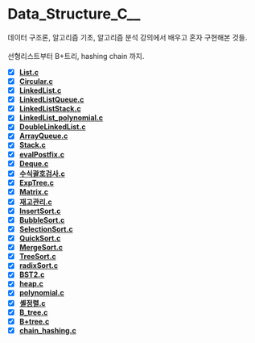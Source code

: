 # Data_Structure_C__
데이터 구조론, 알고리즘 기초, 알고리즘 분석 강의에서 배우고 혼자 구현해본 것들.
<br>
<br>
선형리스트부터 B+트리, hashing chain 까지.
- [x]  **[List.c](https://github.com/choijw1004/Data_Structure_C/blob/main/files/List.c)**
- [x]  **[Circular.c](https://github.com/choijw1004/Data_Structure_C/blob/main/files/Circular.c)**
- [x]  **[LinkedList.c](https://github.com/choijw1004/Data_Structure_C/blob/main/files/LinkedList.c)**
- [x]  **[LinkedListQueue.c](https://github.com/choijw1004/Data_Structure_C/blob/main/files/LinkedListQueue.c)**
- [x]  **[LinkedListStack.c](https://github.com/choijw1004/Data_Structure_C/blob/main/files/LinkedListStack.c)**
- [x]  **[LinkedList_polynomial.c](https://github.com/choijw1004/Data_Structure_C/blob/main/files/LinkedList_polynomial.c)**
- [x]  **[DoubleLinkedList.c](https://github.com/choijw1004/Data_Structure_C/blob/main/files/DoubleLinkedList.c)**
- [x]  **[ArrayQueue.c](https://github.com/choijw1004/Data_Structure_C/blob/main/files/ArrayQueue.c)**
- [x]  **[Stack.c](https://github.com/choijw1004/Data_Structure_C/blob/main/files/Stack.c)**
- [x]  **[evalPostfix.c](https://github.com/choijw1004/Data_Structure_C/blob/main/files/evalPostfix.c)**
- [x]  **[Deque.c](https://github.com/choijw1004/Data_Structure_C/blob/main/files/Deque.c)**
- [x]  **[수식괄호검사.c](https://github.com/choijw1004/Data_Structure_C/blob/main/files/%EC%88%98%EC%8B%9D%EA%B4%84%ED%98%B8%EA%B2%80%EC%82%AC.c)**
- [x]  **[ExpTree.c](https://github.com/choijw1004/Data_Structure_C/blob/main/files/ExpTree.c)**
- [x]  **[Matrix.c](https://github.com/choijw1004/Data_Structure_C/blob/main/files/Matrix.c)**
- [x]  **[재고관리.c](https://github.com/choijw1004/Data_Structure_C/blob/main/files/%EC%9E%AC%EA%B3%A0%EA%B4%80%EB%A6%AC.c)**
- [x]  **[InsertSort.c](https://github.com/choijw1004/Data_Structure_C/blob/main/files/InsertSort.c)**
- [x]  **[BubbleSort.c](https://github.com/choijw1004/Data_Structure_C/blob/main/files/BubbleSort.c)**
- [x]  **[SelectionSort.c](https://github.com/choijw1004/Data_Structure_C/blob/main/files/SelectionSort.c)**
- [x]  **[QuickSort.c](https://github.com/choijw1004/Data_Structure_C/blob/main/files/QuickSort.c)**
- [x]  **[MergeSort.c](https://github.com/choijw1004/Data_Structure_C/blob/main/files/MergeSort.c)**
- [x]  **[TreeSort.c](https://github.com/choijw1004/Data_Structure_C/blob/main/files/TreeSort.c)**
- [x]  **[radixSort.c](https://github.com/choijw1004/Data_Structure_C/blob/main/files/radixSort.c)**
- [x]  **[BST2.c](https://github.com/choijw1004/Data_Structure_C/blob/main/files/BST2.c)**
- [x]  **[heap.c](https://github.com/choijw1004/Data_Structure_C/blob/main/files/heap.c)**
- [x]  **[polynomial.c](https://github.com/choijw1004/Data_Structure_C/blob/main/files/polynomial.c)**
- [x]  **[셸정렬.c](https://github.com/choijw1004/Data_Structure_C/blob/main/files/%EC%85%B8%EC%A0%95%EB%A0%AC.c)**
- [x]  **[B_tree.c](https://github.com/choijw1004/Data_Structure_C/blob/main/files/B_tree.c)**
- [x]  **[B+tree.c](https://github.com/choijw1004/Data_Structure_C/blob/main/files/b_plus_tree.c)**
- [x]  **[chain_hashing.c](https://github.com/choijw1004/Data_Structure_C/blob/main/files/chain_hashing.c)**